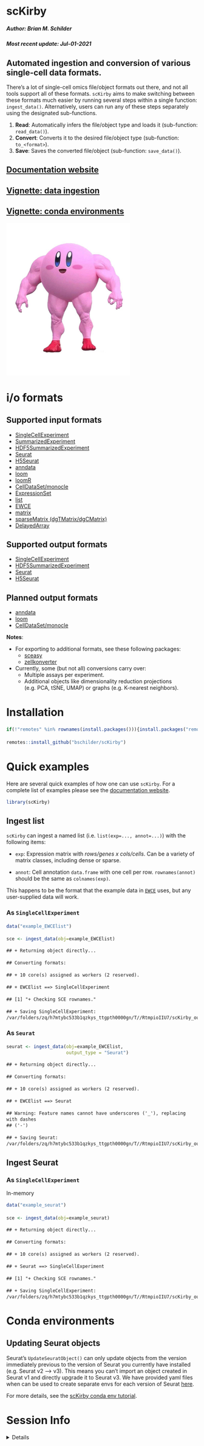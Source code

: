 scKirby
================
<h5>
Author: <i>Brian M. Schilder</i>
</h5>
<h5>
Most recent update: <i>Jul-01-2021</i>
</h5>

## Automated ingestion and conversion of various single-cell data formats.

There’s a lot of single-cell omics file/object formats out there, and
not all tools support all of these formats. `scKirby` aims to make
switching between these formats much easier by running several steps
within a single function: `ingest_data()`. Alternatively, users can run
any of these steps separately using the designated sub-functions.

1.  **Read**: Automatically infers the file/object type and loads it
    (sub-function: `read_data()`).  
2.  **Convert**: Converts it to the desired file/object type
    (sub-function: `to_<format>`).
3.  **Save**: Saves the converted file/object (sub-function:
    `save_data()`).

## [Documentation website](https://bschilder.github.io/scKirby)

## [Vignette: data ingestion](https://bschilder.github.io/scKirby/articles/ingest_data.html)

## [Vignette: conda environments](https://bschilder.github.io/scKirby/articles/conda.html)

<img src="./images/buff_kirby.jpeg" height="400">

# i/o formats

## Supported input formats

-   [SingleCellExperiment](https://bioconductor.org/packages/release/bioc/html/SingleCellExperiment.html)
-   [SummarizedExperiment](https://bioconductor.org/packages/release/bioc/html/SummarizedExperiment.html)  
-   [HDF5SummarizedExperiment](https://bioconductor.org/packages/release/bioc/html/HDF5Array.html)
-   [Seurat](https://satijalab.org/seurat/index.html)  
-   [H5Seurat](https://mojaveazure.github.io/seurat-disk/articles/convert-anndata.html)
-   [anndata](https://github.com/rcannood/anndata)
-   [loom](http://loompy.org/)
-   [loomR](https://satijalab.org/loomR/loomR_tutorial.html)
-   [CellDataSet/monocle](http://cole-trapnell-lab.github.io/monocle-release/docs/#getting-started-with-monocle)
-   [ExpressionSet](https://www.rdocumentation.org/packages/Biobase/versions/2.32.0/topics/ExpressionSet)
-   [list](https://github.com/NathanSkene/EWCE)
-   [EWCE](https://github.com/NathanSkene/EWCE)
-   [matrix](https://cran.r-project.org/web/packages/Matrix/index.html)
-   [sparseMatrix
    (dgTMatrix/dgCMatrix)](https://slowkow.com/notes/sparse-matrix/)
-   [DelayedArray](https://petehaitch.github.io/BioC2020_DelayedArray_workshop/articles/Effectively_using_the_DelayedArray_framework_for_users.html)

## Supported output formats

-   [SingleCellExperiment](https://bioconductor.org/packages/release/bioc/html/SingleCellExperiment.html)  
-   [HDF5SummarizedExperiment](https://bioconductor.org/packages/release/bioc/html/HDF5Array.html)  
-   [Seurat](https://satijalab.org/seurat/index.html)  
-   [H5Seurat](https://mojaveazure.github.io/seurat-disk/articles/convert-anndata.html)

## Planned output formats

-   [anndata](https://github.com/rcannood/anndata)
-   [loom](http://loompy.org/)
-   [CellDataSet/monocle](http://cole-trapnell-lab.github.io/monocle-release/docs/#getting-started-with-monocle)

**Notes**:

-   For exporting to additional formats, see these following packages:
    -   [sceasy](https://github.com/cellgeni/sceasy)  
    -   [zellkonverter](https://theislab.github.io/zellkonverter/articles/zellkonverter.html)
-   Currently, some (but not all) conversions carry over:
    -   Multiple assays per experiment.
    -   Additional objects like dimensionality reduction projections
        (e.g. PCA, tSNE, UMAP) or graphs (e.g. K-nearest neighbors).

# Installation

``` r
if(!"remotes" %in% rownames(install.packages())){install.packages("remotes")}

remotes::install_github("bschilder/scKirby")
```

# Quick examples

Here are several quick examples of how one can use `scKirby`. For a
complete list of examples please see the [documentation
website](https://bschilder.github.io/scKirby).

``` r
library(scKirby)
```

## Ingest list

`scKirby` can ingest a named list (i.e. `list(exp=..., annot=...)`) with
the following items:

-   `exp`: Expression matrix with *rows/genes x cols/cells*. Can be a
    variety of matrix classes, including dense or sparse.

-   `annot`: Cell annotation `data.frame` with one cell per row.
    `rownames(annot)` should be the same as `colnames(exp)`.

This happens to be the format that the example data in
[`EWCE`](https://github.com/NathanSkene/EWCE) uses, but any
user-supplied data will work.

### As `SingleCellExperiment`

``` r
data("example_EWCElist")

sce <- ingest_data(obj=example_EWCElist)
```

    ## + Returning object directly...

    ## Converting formats:

    ## + 10 core(s) assigned as workers (2 reserved).

    ## + EWCElist ==> SingleCellExperiment

    ## [1] "+ Checking SCE rownames."

    ## + Saving SingleCellExperiment: /var/folders/zq/h7mtybc533b1qzkys_ttgpth0000gn/T//RtmpioIIU7/scKirby_output.rds

### As `Seurat`

``` r
seurat <- ingest_data(obj=example_EWCElist, 
                      output_type = "Seurat")
```

    ## + Returning object directly...

    ## Converting formats:

    ## + 10 core(s) assigned as workers (2 reserved).

    ## + EWCElist ==> Seurat

    ## Warning: Feature names cannot have underscores ('_'), replacing with dashes
    ## ('-')

    ## + Saving Seurat: /var/folders/zq/h7mtybc533b1qzkys_ttgpth0000gn/T//RtmpioIIU7/scKirby_output.rds

## Ingest Seurat

### As `SingleCellExperiment`

In-memory

``` r
data("example_seurat")

sce <- ingest_data(obj=example_seurat)
```

    ## + Returning object directly...

    ## Converting formats:

    ## + 10 core(s) assigned as workers (2 reserved).

    ## + Seurat ==> SingleCellExperiment

    ## [1] "+ Checking SCE rownames."

    ## + Saving SingleCellExperiment: /var/folders/zq/h7mtybc533b1qzkys_ttgpth0000gn/T//RtmpioIIU7/scKirby_output.rds

# Conda environments

## Updating Seurat objects

Seurat’s `UpdateSeuratObject()` can only update objects from the version
immediately previous to the version of Seurat you currently have
installed (e.g. Seurat v2 –&gt; v3). This means you can’t import an
object created in Seurat v1 and directly upgrade it to Seurat v3. We
have provided yaml files when can be used to create separate envs for
each version of Seurat
[here](https://github.com/bschilder/scKirby/tree/main/inst/conda).

For more details, see the [scKirby conda env
tutorial](https://bschilder.github.io/scKirby/articles/conda.html).

# Session Info

<details>

``` r
utils::sessionInfo()
```

    ## R version 4.1.0 (2021-05-18)
    ## Platform: x86_64-apple-darwin17.0 (64-bit)
    ## Running under: macOS Big Sur 10.16
    ## 
    ## Matrix products: default
    ## BLAS:   /Library/Frameworks/R.framework/Versions/4.1/Resources/lib/libRblas.dylib
    ## LAPACK: /Library/Frameworks/R.framework/Versions/4.1/Resources/lib/libRlapack.dylib
    ## 
    ## locale:
    ## [1] en_GB.UTF-8/en_GB.UTF-8/en_GB.UTF-8/C/en_GB.UTF-8/en_GB.UTF-8
    ## 
    ## attached base packages:
    ## [1] stats     graphics  grDevices utils     datasets  methods   base     
    ## 
    ## other attached packages:
    ## [1] scKirby_0.1.0
    ## 
    ## loaded via a namespace (and not attached):
    ##   [1] Seurat_4.0.3                Rtsne_0.15                 
    ##   [3] colorspace_2.0-2            deldir_0.2-10              
    ##   [5] ellipsis_0.3.2              class_7.3-19               
    ##   [7] ggridges_0.5.3              XVector_0.32.0             
    ##   [9] GenomicRanges_1.44.0        gld_2.6.2                  
    ##  [11] spatstat.data_2.1-0         rstudioapi_0.13            
    ##  [13] proxy_0.4-26                leiden_0.3.8               
    ##  [15] listenv_0.8.0               ggrepel_0.9.1              
    ##  [17] fansi_0.5.0                 mvtnorm_1.1-2              
    ##  [19] codetools_0.2-18            splines_4.1.0              
    ##  [21] rootSolve_1.8.2.1           knitr_1.33                 
    ##  [23] polyclip_1.10-0             jsonlite_1.7.2             
    ##  [25] ica_1.0-2                   cluster_2.1.2              
    ##  [27] png_0.1-7                   uwot_0.1.10                
    ##  [29] spatstat.sparse_2.0-0       sctransform_0.3.2          
    ##  [31] shiny_1.6.0                 compiler_4.1.0             
    ##  [33] httr_1.4.2                  lazyeval_0.2.2             
    ##  [35] assertthat_0.2.1            SeuratObject_4.0.2         
    ##  [37] Matrix_1.3-4                fastmap_1.1.0              
    ##  [39] later_1.2.0                 htmltools_0.5.1.1          
    ##  [41] tools_4.1.0                 igraph_1.2.6               
    ##  [43] gtable_0.3.0                glue_1.4.2                 
    ##  [45] lmom_2.8                    GenomeInfoDbData_1.2.6     
    ##  [47] reshape2_1.4.4              RANN_2.6.1                 
    ##  [49] dplyr_1.0.7                 Rcpp_1.0.6                 
    ##  [51] scattermore_0.7             Biobase_2.52.0             
    ##  [53] vctrs_0.3.8                 nlme_3.1-152               
    ##  [55] lmtest_0.9-38               xfun_0.24                  
    ##  [57] stringr_1.4.0               globals_0.14.0             
    ##  [59] mime_0.11                   miniUI_0.1.1.1             
    ##  [61] lifecycle_1.0.0             irlba_2.3.3                
    ##  [63] goftest_1.2-2               future_1.21.0              
    ##  [65] zlibbioc_1.38.0             MASS_7.3-54                
    ##  [67] zoo_1.8-9                   scales_1.1.1               
    ##  [69] spatstat.core_2.2-0         spatstat.utils_2.2-0       
    ##  [71] promises_1.2.0.1            MatrixGenerics_1.4.0       
    ##  [73] parallel_4.1.0              SummarizedExperiment_1.22.0
    ##  [75] expm_0.999-6                RColorBrewer_1.1-2         
    ##  [77] SingleCellExperiment_1.14.1 yaml_2.2.1                 
    ##  [79] Exact_2.1                   gridExtra_2.3              
    ##  [81] pbapply_1.4-3               reticulate_1.20            
    ##  [83] ggplot2_3.3.5               rpart_4.1-15               
    ##  [85] stringi_1.6.2               S4Vectors_0.30.0           
    ##  [87] e1071_1.7-7                 BiocGenerics_0.38.0        
    ##  [89] boot_1.3-28                 BiocParallel_1.26.0        
    ##  [91] GenomeInfoDb_1.28.0         rlang_0.4.11               
    ##  [93] pkgconfig_2.0.3             matrixStats_0.59.0         
    ##  [95] bitops_1.0-7                evaluate_0.14              
    ##  [97] lattice_0.20-44             tensor_1.5                 
    ##  [99] ROCR_1.0-11                 purrr_0.3.4                
    ## [101] htmlwidgets_1.5.3           patchwork_1.1.1            
    ## [103] cowplot_1.1.1               tidyselect_1.1.1           
    ## [105] parallelly_1.26.1           RcppAnnoy_0.0.18           
    ## [107] plyr_1.8.6                  magrittr_2.0.1             
    ## [109] R6_2.5.0                    IRanges_2.26.0             
    ## [111] DescTools_0.99.42           generics_0.1.0             
    ## [113] DelayedArray_0.18.0         DBI_1.1.1                  
    ## [115] mgcv_1.8-36                 pillar_1.6.1               
    ## [117] fitdistrplus_1.1-5          abind_1.4-5                
    ## [119] survival_3.2-11             RCurl_1.98-1.3             
    ## [121] tibble_3.1.2                future.apply_1.7.0         
    ## [123] crayon_1.4.1                KernSmooth_2.23-20         
    ## [125] utf8_1.2.1                  spatstat.geom_2.2-0        
    ## [127] plotly_4.9.4.1              rmarkdown_2.9              
    ## [129] grid_4.1.0                  data.table_1.14.0          
    ## [131] digest_0.6.27               xtable_1.8-4               
    ## [133] tidyr_1.1.3                 httpuv_1.6.1               
    ## [135] stats4_4.1.0                munsell_0.5.0              
    ## [137] viridisLite_0.4.0

</details>
